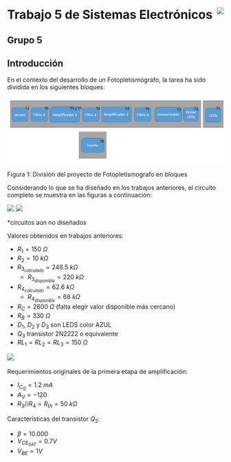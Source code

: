 # <img src="https://julianodb.github.io/SISTEMAS_ELECTRONICOS_PARA_INGENIERIA_BIOMEDICA/img/logo_fing.png?raw=true" align="right" height="45"> Trabajo 5 de Sistemas Electrónicos

## Grupo 5

## Introducción

En el contexto del desarrollo de un Fotopletismógrafo, la tarea ha sido dividida en los siguientes bloques:

![TX_bloques](../../img/TX_bloques.png)

Figura 1: División del proyecto de Fotopletismografo en bloques

Considerando lo que se ha diseñado en los trabajos anteriores, el circuito completo se muestra en las figuras a continuación:

<img src="https://julianodb.github.io/electronic_circuits_diagrams/T4a.png" width="800">

<img src="https://julianodb.github.io/electronic_circuits_diagrams/T4b.png" width="800">

*circuitos aún no diseñados

Valores obtenidos en trabajos anteriores:
- $R_1 = 150\ \Omega$
- $R_2 = 10\ k\Omega$
- $R_{3_{calculado}} = 248.5\ k\Omega$
    - $R_{3_{disponible}} = 220\ k\Omega$
- $R_{4_{calculado}} = 62.6\ k\Omega$
    - $R_{4_{disponible}} = 68\ k\Omega$
- $R_C = 2600\ \Omega$ (falta elegir valor disponible más cercano)
- $R_B = 330\ \Omega$
- $D_1$, $D_2$ y $D_3$ son LEDS color AZUL
- $Q_3$ transistor 2N2222 o equivalente
- $RL_1 = RL_2 = RL_3= 150\ \Omega$

<img src="https://julianodb.github.io/electronic_circuits_diagrams/three_R.png" width="200">

Requerimientos originales de la primera etapa de amplificación:
- $I_{C_Q} = 1.2\ mA$
- $A_V = -120$
- $R_3 // R_4 = R_{th} = 50\ k\Omega$

Características del transistor $Q_2$:

- $\beta = 10.000$
- $V_{CE_{SAT}} = 0.7 V$
- $V_{BE} = 1 V$